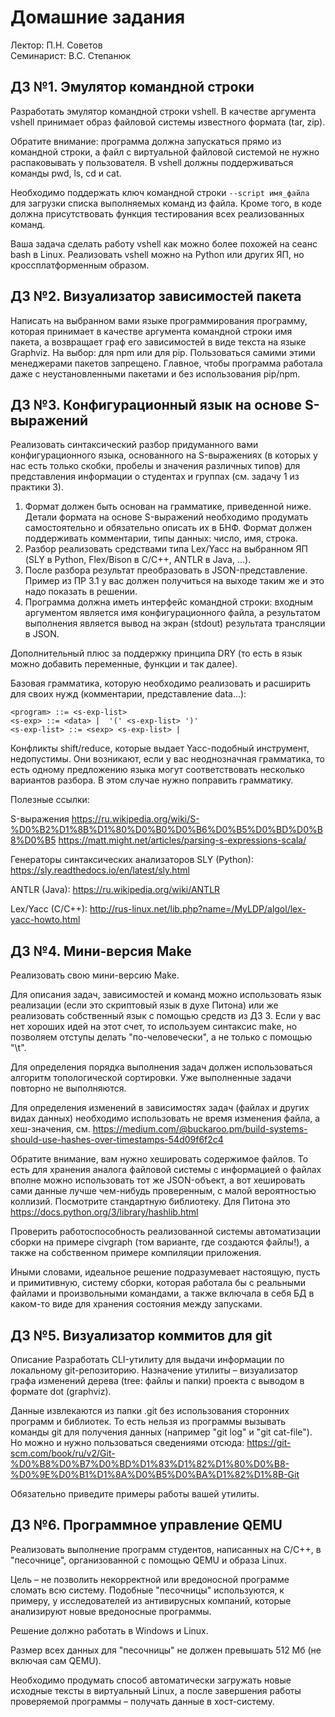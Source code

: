 # Домашние задания

Лектор: П.Н. Советов\
Семинарист: В.С. Степанюк

## ДЗ №1. Эмулятор командной строки

Разработать эмулятор командной строки vshell.
В качестве аргумента vshell принимает образ файловой системы известного формата (tar, zip).

Обратите внимание: программа должна запускаться прямо из командной строки, а файл с виртуальной файловой системой не нужно распаковывать у пользователя.
В vshell должны поддерживаться команды pwd, ls, cd и cat.

Необходимо поддержать ключ командной строки `--script имя_файла` для загрузки списка выполняемых команд из файла.
Кроме того, в коде должна присутствовать функция тестирования всех реализованных команд.

Ваша задача сделать работу vshell как можно более похожей на сеанс bash в Linux.
Реализовать vshell можно на Python или других ЯП, но кроссплатформенным образом.

## ДЗ №2. Визуализатор зависимостей пакета

Написать на выбранном вами языке программирования программу, которая принимает в качестве аргумента командной строки имя пакета, а возвращает граф его зависимостей в виде текста на языке Graphviz. На выбор: для npm или для pip. Пользоваться самими этими менеджерами пакетов запрещено. Главное, чтобы программа работала даже с неустановленными пакетами и без использования pip/npm.

## ДЗ №3. Конфигурационный язык на основе S-выражений

Реализовать синтаксический разбор придуманного вами конфигурационного языка, основанного на S-выражениях (в которых у нас есть только скобки, пробелы и значения различных типов) для представления информации о студентах и группах (см. задачу 1 из практики 3).

1. Формат должен быть основан на грамматике, приведенной ниже. Детали формата на основе S-выражений необходимо продумать самостоятельно и обязательно описать их в БНФ. Формат должен поддерживать комментарии, типы данных: число, имя, строка.
2. Разбор реализовать средствами типа Lex/Yacc на выбранном ЯП (SLY в Python, Flex/Bison в C/C++, ANTLR в Java, ...).
3. После разбора результат преобразовать в JSON-представление. Пример из ПР 3.1 у вас должен получиться на выходе таким же и это надо показать в решении.
4. Программа должна иметь интерфейс командной строки: входным аргументом является имя конфигурационного файла, а результатом выполнения является вывод на экран (stdout) результата трансляции в JSON.

Дополнительный плюс за поддержку принципа DRY (то есть в язык можно добавить переменные, функции и так далее).

Базовая грамматика, которую необходимо реализовать и расширить для своих нужд (комментарии, представление data...):

```
<program> ::= <s-exp-list> 
<s-exp> ::= <data> |  '(' <s-exp-list> ')'
<s-exp-list> ::= <sexp> <s-exp-list> |
```

Конфликты shift/reduce, которые выдает Yacc-подобный инструмент, недопустимы. Они возникают, если у вас неоднозначная грамматика, то есть одному предложению языка могут соответствовать несколько вариантов разбора. В этом случае нужно поправить грамматику.

Полезные ссылки:

S-выражения https://ru.wikipedia.org/wiki/S-%D0%B2%D1%8B%D1%80%D0%B0%D0%B6%D0%B5%D0%BD%D0%B8%D0%B5
https://matt.might.net/articles/parsing-s-expressions-scala/

Генераторы синтаксических анализаторов
SLY (Python): https://sly.readthedocs.io/en/latest/sly.html

ANTLR (Java): https://ru.wikipedia.org/wiki/ANTLR

Lex/Yacc (C/C++): http://rus-linux.net/lib.php?name=/MyLDP/algol/lex-yacc-howto.html

## ДЗ №4. Мини-версия Make

Реализовать свою мини-версию Make.

Для описания задач, зависимостей и команд можно использовать язык реализации (если это скриптовый язык в духе Питона) или же реализовать собственный язык с помощью средств из ДЗ 3. Если у вас нет хороших идей на этот счет, то используем синтаксис make, но позволяем отступы делать "по-человечески", а не только с помощью "\t".

Для определения порядка выполнения задач должен использоваться алгоритм топологической сортировки. Уже выполненные задачи повторно не выполняются.

Для определения изменений в зависимостях задач (файлах и других видах данных) необходимо использовать не время изменения файла, а хеш-значения, см. https://medium.com/@buckaroo.pm/build-systems-should-use-hashes-over-timestamps-54d09f6f2c4

Обратите внимание, вам нужно хешировать содержимое файлов. То есть для хранения аналога файловой системы с информацией о файлах вполне можно использовать тот же JSON-объект, а вот хешировать сами данные лучше чем-нибудь проверенным, с малой вероятностью коллизий. Посмотрите стандартную библиотеку. Для Питона это https://docs.python.org/3/library/hashlib.html

Проверить работоспособность реализованной системы автоматизации сборки на примере civgraph (том варианте, где создаются файлы!), а также на собственном примере компиляции приложения.

Иными словами, идеальное решение подразумевает настоящую, пусть и примитивную, систему сборки, которая работала бы с реальными файлами и произвольными командами, а также включала в себя БД в каком-то виде для хранения состояния между запусками.

## ДЗ №5. Визуализатор коммитов для git
Описание  Разработать CLI-утилиту для выдачи информации по локальному git-репозиторию. Назначение утилиты – визуализатор графа изменений дерева (tree: файлы и папки) проекта с выводом в формате dot (graphviz).

Данные извлекаются из папки .git без использования сторонних программ и библиотек. То есть нельзя из программы вызывать команды git для получения данных (например "git log" и "git cat-file"). Но можно и нужно пользоваться сведениями отсюда: https://git-scm.com/book/ru/v2/Git-%D0%B8%D0%B7%D0%BD%D1%83%D1%82%D1%80%D0%B8-%D0%9E%D0%B1%D1%8A%D0%B5%D0%BA%D1%82%D1%8B-Git

Обязательно приведите примеры работы вашей утилиты.

## ДЗ №6. Программное управление QEMU

Реализовать выполнение программ студентов, написанных на C/C++, в "песочнице", организованной с помощью QEMU и образа Linux.

Цель – не позволить некорректной или вредоносной программе сломать всю систему. Подобные "песочницы" используются, к примеру, у исследователей из антивирусных компаний, которые анализируют новые вредоносные программы.

Решение должно работать в Windows и Linux.

Размер всех данных для "песочницы" не должен превышать 512 Мб (не включая сам QEMU).

Необходимо продумать способ автоматически загружать новые исходные тексты в виртуальный Linux, а после завершения работы проверяемой программы – получать данные в хост-систему.
